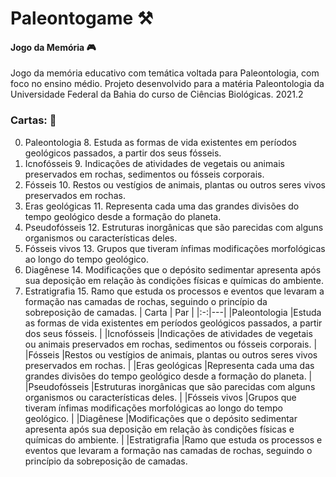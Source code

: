 # Paleontogame :hammer_and_pick:
#### Jogo da Memória :video_game:

Jogo da memória educativo com temática voltada para Paleontologia, com foco no ensino médio.
Projeto desenvolvido para a matéria Paleontologia da Universidade Federal da Bahia do curso de Ciências Biológicas. 2021.2



### Cartas: :flower_playing_cards:

0. Paleontologia			       8.  Estuda as formas de vida existentes em períodos geológicos passados, a partir dos seus fósseis.
1. Icnofósseis               9.  Indicações de atividades de vegetais ou animais preservados em rochas, sedimentos ou fósseis corporais.
2. Fósseis                   10. Restos ou vestígios de animais, plantas ou outros seres vivos preservados em rochas. 
3. Eras geológicas           11. Representa cada uma das grandes divisões  do tempo geológico desde a formação do planeta.
4. Pseudofósseis             12. Estruturas inorgânicas que são  parecidas com alguns organismos ou características deles.
5. Fósseis vivos             13. Grupos que tiveram ínfimas  modificações morfológicas ao longo do tempo geológico.
6. Diagênese                 14. Modificações  que o depósito sedimentar apresenta após sua deposição em relação às condições físicas e químicas do ambiente.
7. Estratigrafia             15. Ramo que estuda os processos e eventos que levaram a formação nas camadas de rochas, seguindo o princípio da sobreposição de camadas. 
| Carta  | Par  |
|:-:|---|
|Paleontologia  |Estuda as formas de vida existentes em períodos geológicos passados, a partir dos seus fósseis.   |
|Icnofósseis   |Indicações de atividades de vegetais ou animais preservados em rochas, sedimentos ou fósseis corporais.   |
|Fósseis   |Restos ou vestígios de animais, plantas ou outros seres vivos preservados em rochas.   |
|Eras geológicas   |Representa cada uma das grandes divisões  do tempo geológico desde a formação do planeta.   |
|Pseudofósseis   |Estruturas inorgânicas que são  parecidas com alguns organismos ou características deles.   |
|Fósseis vivos   |Grupos que tiveram ínfimas  modificações morfológicas ao longo do tempo geológico.   |
|Diagênese   |Modificações  que o depósito sedimentar apresenta após sua deposição em relação às condições físicas e químicas do ambiente.   |
|Estratigrafia  |Ramo que estuda os processos e eventos que levaram a formação nas camadas de rochas, seguindo o princípio da sobreposição de camadas.
